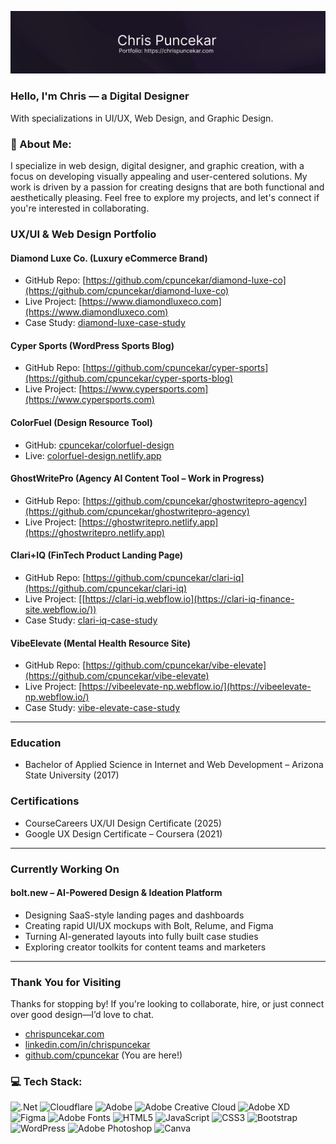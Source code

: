 <!-- ### Hi there 👋 || positive vibes only please and thank you :) -->
![Banner](https://github.com/cpuncekar/cpuncekar/raw/main/04-Github-Personal-Banner-Digital-Designer-Darker-updated.png)

### Hello, I'm Chris — a Digital Designer  
With specializations in UI/UX, Web Design, and Graphic Design.

### 💫 About Me:
I specialize in web design, digital designer, and graphic creation, with a focus on developing visually appealing and user-centered solutions. My work is driven by a passion for creating designs that are both functional and aesthetically pleasing. Feel free to explore my projects, and let's connect if you're interested in collaborating.


### UX/UI & Web Design Portfolio

#### Diamond Luxe Co. (Luxury eCommerce Brand)  
- GitHub Repo: [https://github.com/cpuncekar/diamond-luxe-co](https://github.com/cpuncekar/diamond-luxe-co)  
- Live Project: [https://www.diamondluxeco.com](https://www.diamondluxeco.com)
- Case Study: [diamond-luxe-case-study](https://chrispuncekar.com/diamond-luxe-case-study)

#### Cyper Sports (WordPress Sports Blog)  
- GitHub Repo: [https://github.com/cpuncekar/cyper-sports](https://github.com/cpuncekar/cyper-sports-blog)  
- Live Project: [https://www.cypersports.com](https://www.cypersports.com)

#### ColorFuel (Design Resource Tool)

- GitHub: [cpuncekar/colorfuel-design](https://github.com/cpuncekar/colorfuel-design)
- Live: [colorfuel-design.netlify.app](https://colorfuel-design.netlify.app)

#### GhostWritePro (Agency AI Content Tool – Work in Progress)  
- GitHub Repo: [https://github.com/cpuncekar/ghostwritepro-agency](https://github.com/cpuncekar/ghostwritepro-agency)  
- Live Project: [https://ghostwritepro.netlify.app](https://ghostwritepro.netlify.app)

#### Clari+IQ (FinTech Product Landing Page)  
- GitHub Repo: [https://github.com/cpuncekar/clari-iq](https://github.com/cpuncekar/clari-iq)
- Live Project: [[https://clari-iq.webflow.io](https://clari-iq-finance-site.webflow.io/))
- Case Study: [clari-iq-case-study](https://chrispuncekar.com/clari-iq-case-study)

#### VibeElevate (Mental Health Resource Site)  
- GitHub Repo: [https://github.com/cpuncekar/vibe-elevate](https://github.com/cpuncekar/vibe-elevate)
- Live Project: [https://vibeelevate-np.webflow.io/](https://vibeelevate-np.webflow.io/)
- Case Study: [vibe-elevate-case-study](https://chrispuncekar.com/vibe-elevate-case-study)

---

### Education
- Bachelor of Applied Science in Internet and Web Development – Arizona State University (2017)

### Certifications
- CourseCareers UX/UI Design Certificate (2025)
- Google UX Design Certificate – Coursera (2021)

---

### Currently Working On

#### bolt.new – AI-Powered Design & Ideation Platform  
- Designing SaaS-style landing pages and dashboards  
- Creating rapid UI/UX mockups with Bolt, Relume, and Figma  
- Turning AI-generated layouts into fully built case studies  
- Exploring creator toolkits for content teams and marketers

---

### Thank You for Visiting  
Thanks for stopping by! If you're looking to collaborate, hire, or just connect over good design—I’d love to chat.

- [chrispuncekar.com](https://www.chrispuncekar.com)  
- [linkedin.com/in/chrispuncekar](https://www.linkedin.com/in/chrispuncekar)  
- [github.com/cpuncekar](https://github.com/cpuncekar) (You are here!)



### 💻 Tech Stack:
![.Net](https://img.shields.io/badge/.NET-5C2D91?style=for-the-badge&logo=.net&logoColor=white) ![Cloudflare](https://img.shields.io/badge/Cloudflare-F38020?style=for-the-badge&logo=Cloudflare&logoColor=white) ![Adobe](https://img.shields.io/badge/adobe-%23FF0000.svg?style=for-the-badge&logo=adobe&logoColor=white) ![Adobe Creative Cloud](https://img.shields.io/badge/Adobe%20Creative%20Cloud-DA1F26.svg?style=for-the-badge&logo=Adobe%20Creative%20Cloud&logoColor=white) ![Adobe XD](https://img.shields.io/badge/Adobe%20XD-470137?style=for-the-badge&logo=Adobe%20XD&logoColor=#FF61F6) ![Figma](https://img.shields.io/badge/figma-%23F24E1E.svg?style=for-the-badge&logo=figma&logoColor=white) ![Adobe Fonts](https://img.shields.io/badge/Adobe%20Fonts-000B1D.svg?style=for-the-badge&logo=Adobe%20Fonts&logoColor=white) ![HTML5](https://img.shields.io/badge/html5-%23E34F26.svg?style=for-the-badge&logo=html5&logoColor=white) ![JavaScript](https://img.shields.io/badge/javascript-%23323330.svg?style=for-the-badge&logo=javascript&logoColor=%23F7DF1E) ![CSS3](https://img.shields.io/badge/css3-%231572B6.svg?style=for-the-badge&logo=css3&logoColor=white) ![Bootstrap](https://img.shields.io/badge/bootstrap-%238511FA.svg?style=for-the-badge&logo=bootstrap&logoColor=white) ![WordPress](https://img.shields.io/badge/WordPress-%23117AC9.svg?style=for-the-badge&logo=WordPress&logoColor=white) ![Adobe Photoshop](https://img.shields.io/badge/adobe%20photoshop-%2331A8FF.svg?style=for-the-badge&logo=adobe%20photoshop&logoColor=white) ![Canva](https://img.shields.io/badge/Canva-%2300C4CC.svg?style=for-the-badge&logo=Canva&logoColor=white)



<!--
**cpuncekar/cpuncekar** is a ✨ _special_ ✨ repository because its `README.md` (this file) appears on your GitHub profile.

Here are some ideas to get you started:

- 🔭 I’m currently working on ...
- 🌱 I’m currently learning ...
- 👯 I’m looking to collaborate on ...
- 🤔 I’m looking for help with ...
- 💬 Ask me about ...
- 📫 How to reach me: ...
- 😄 Pronouns: ...
- ⚡ Fun fact: ...
-->
<!-- [Snake animation](https://github.com/cpuncekar/thepiyushmalhotra/blob/output/github-contribution-grid-snake.svg) -->
